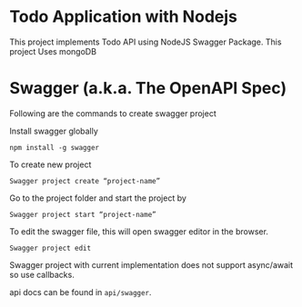 # Todo Application with Nodejs 

This project implements Todo API using NodeJS Swagger Package. This project Uses mongoDB

# Swagger (a.k.a. The OpenAPI Spec)

Following are the commands to create swagger project

Install swagger globally
```
npm install -g swagger
```
To create new project 
```
Swagger project create “project-name”
```
Go to the project folder and start the project by
```
Swagger project start “project-name”
```
To edit the swagger file, this will open swagger editor in the browser.
```
Swagger project edit
```

Swagger project with current implementation does not support async/await so use callbacks. 

api docs can be found in `api/swagger`.
